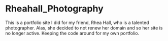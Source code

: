 # Rheahall_Photography
This is a portfolio site I did for my friend, Rhea Hall, who is a talented photographer. Alas, she decided to not renew her domain and so her site is no longer active. Keeping the code around for my own portfolio. 
